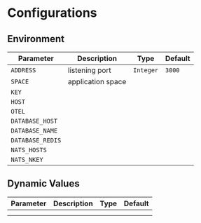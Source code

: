 # Configurations

## Environment

| Parameter        | Description       | Type      | Default |
| ---------------- | ----------------- | --------- | ------- |
| `ADDRESS`        | listening port    | `Integer` | `3000`  |
| `SPACE`          | application space |           |         |
| `KEY`            |                   |           |         |
| `HOST`           |                   |           |         |
| `OTEL`           |                   |           |         |
| `DATABASE_HOST`  |                   |           |         |
| `DATABASE_NAME`  |                   |           |         |
| `DATABASE_REDIS` |                   |           |         |
| `NATS_HOSTS`     |                   |           |         |
| `NATS_NKEY`      |                   |           |         |

## Dynamic Values

| Parameter | Description | Type | Default |
| --------- | ----------- | ---- | ------- |
|           |             |      |         |
|           |             |      |         |

